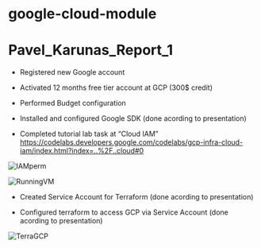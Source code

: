 # google-cloud-module

# Pavel_Karunas_Report_1

   * Registered new Google account

   * Activated 12 months free tier account at GCP (300$ credit)

   * Performed Budget configuration

   * Installed and configured Google SDK (done acording to presentation)

   * Completed tutorial lab task at “Cloud IAM” https://codelabs.developers.google.com/codelabs/gcp-infra-cloud-iam/index.html?index=..%2F..cloud#0

![IAMperm](https://github.com/MNT-Lab/google-cloud-module/blob/pkarunas/Day1/Screenshots/Screenshot%20from%202020-02-14%2016-36-47.png)

![RunningVM](https://github.com/MNT-Lab/google-cloud-module/blob/pkarunas/Day1/Screenshots/Screenshot%20from%202020-02-14%2013-41-58.png)

   * Created Service Account for Terraform (done acording to presentation)

   * Configured terraform to access GCP via Service Account (done acording to presentation)
	
![TerraGCP](https://github.com/MNT-Lab/google-cloud-module/blob/pkarunas/Day1/Screenshots/Screenshot%20from%202020-02-14%2017-04-38.png)
